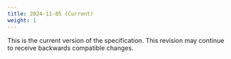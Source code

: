 ```yaml
---
title: 2024-11-05 (Current)
weight: 1
---
```

This is the current version of the specification. This revision may continue to receive backwards compatible changes.
